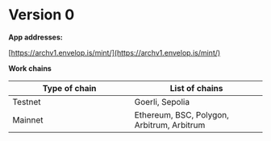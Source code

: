 # Version 0

**App addresses:**

[https://archv1.envelop.is/mint/](https://archv1.envelop.is/mint/)

**Work chains**

<table><thead><tr><th width="226">Type of chain</th><th>List of chains</th></tr></thead><tbody><tr><td>Testnet</td><td>Goerli, Sepolia</td></tr><tr><td>Mainnet</td><td>Ethereum, BSC, Polygon, Arbitrum, Arbitrum</td></tr></tbody></table>
